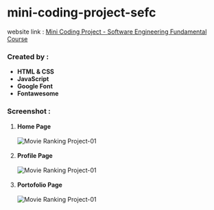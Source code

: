 # mini-coding-project-sefc
website link : <a href="https://alfiannurhudaputra.github.io/mini-coding-project-sefc/">Mini Coding Project - Software Engineering Fundamental Course</a>

<h3>Created by :</h3>
<ul>
	<li><b>HTML & CSS</b></li>
  <li><b>JavaScript</b></li>
  <li><b>Google Font</b></li>
  <li><b>Fontawesome</b></li>
</ul>

<h3>Screenshot :</h3>
<ol>
  <li><b>Home Page</b></li>
  <br />
  <img src="https://github.com/alfiannurhudaputra/mini-coding-project-sefc/assets/63383625/57c11003-b9da-4a7c-8129-2ef6706eee5a" alt="Movie Ranking Project-01">
  <br />
  <br />
  <li><b>Profile Page</b></li>
  <br />
  <img src="https://github.com/alfiannurhudaputra/mini-coding-project-sefc/assets/63383625/d4d77cf9-8e98-4e5c-b6bf-5b79ada850a5" alt="Movie Ranking Project-01">
  <br />
  <br />
  <li><b>Portofolio Page</b></li>
  <br />
  <img src="https://github.com/alfiannurhudaputra/mini-coding-project-sefc/assets/63383625/8fbec47a-7bcc-4f7b-a828-6c95acf1b825" alt="Movie Ranking Project-01">
</ol>
